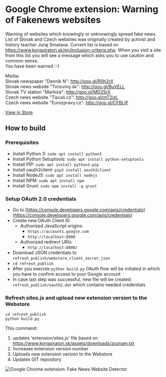# Google Chrome extension: Warning of Fakenews websites

Warning of websites which knowingly or unknowingly spread fake news. List of Slovak and Czech websites was originally created by activist and history teacher Juraj Smatana. Current list is based on https://www.konspiratori.sk/en/inclusion-criteria.php.
When you visit a site from this list you will see a message which asks you to use caution and common sense.  
You have been warned :-)

Media:  
Slovak newspaper "Dennik N": http://goo.gl/R0h2rX  
Slovak news website "Tvnoviny.sk": http://goo.gl/BuVELL  
Slovak TV station "Markiza": http://goo.gl/MD25rX  
Czech news website "Tiscali.cz": http://goo.gl/mT2izL  
Czech news website "Eurozpravy.cz": http://goo.gl/CFBLjP  

[View in Store](https://chrome.google.com/webstore/detail/detektor-dezinforma%C4%8Dn%C3%BDch/ajfhmidimnkpbhnkcckllicmhhdipmoo?hl=en)  

## How to build

### Prerequisites

- Install Python 3: `sudo apt install python3`
- Install Python Setuptools: `sudo apt install python-setuptools`
- Install PIP: `sudo apt install python3-pip`
- Install oauth2client: `pip3 install oauth2client`
- Install NodeJS: `sudo apt install nodejs`
- Install NPM: `sudo apt install npm`
- Install Grunt: `sudo npm install -g grunt`

### Setup OAuth 2.0 credentials

- Go to [https://console.developers.google.com/apis/credentials](https://console.developers.google.com/apis/credentials)
- Create new OAuth Client ID
  - Authorized JavaScript origins: 
    - `https://accounts.google.com`
    - `http://localhost:8080`
  - Authorized redirect URIs:
    - `http://localhost:8080/`
- Download JSON credentials to `refresh_publish/webstore_client_secret.json`
- `cd refresh_publish`
- After you execute `python build.py` OAuth flow will be initiated in which you have to confirm access to your Google account
- In case last step was successful, new file will be created: `refresh_publish/oauth2.dat` which contains needed credentials


### Refresh sites.js and upload new extension version to the Webstore
```
cd refresh_publish
python build.py
```
This command:
1. updates 'extension/sites.js' file based on https://www.konspiratori.sk/assets/downloads/zoznam.txt
2. Increases extension version number
3. Uploads new extension version to the Webstore
4. Updates GIT repository 


![Google Chrome extension: Fake News Website Detector](http://radosdesign.github.io/screenshot.jpg)
